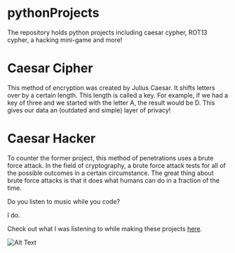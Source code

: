 # pythonProjects
The repository holds python projects including caesar cypher, ROT13 cypher, a hacking mini-game and more!


# Caesar Cipher
This method of encryption was created by Julius Caesar. It shifts letters over by a certain length. This length is called a key.
For example, if we had a key of three and we started with the letter A, the result would be D.
This gives our data an (outdated and simple) layer of privacy!

# Caesar Hacker
To counter the former project, this method of penetrations uses a brute force attack.
In the field of cryptography, a brute force attack tests for all of the possible outcomes in a certain circumstance.
The great thing about brute force attacks is that it does what humans can do in a fraction of the time.


Do you listen to music while you code?

I do.

Check out what I was listening to while making these projects [here](https://www.youtube.com/watch?v=GvZOMRGdY1w&t=13323s).

![Alt Text](https://media.giphy.com/media/JVglf7QjxaZZM2tjfB/giphy.gif)